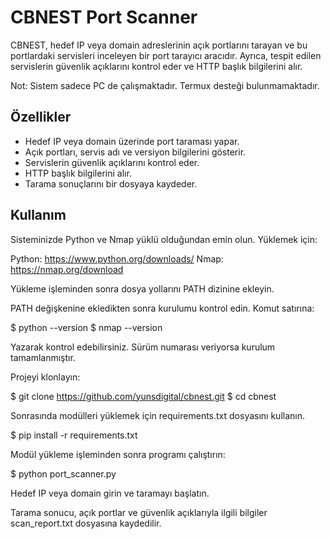 # CBNEST Port Scanner

CBNEST, hedef IP veya domain adreslerinin açık portlarını tarayan ve bu portlardaki servisleri inceleyen bir port tarayıcı aracıdır. 
Ayrıca, tespit edilen servislerin güvenlik açıklarını kontrol eder ve HTTP başlık bilgilerini alır.

Not: Sistem sadece PC de çalışmaktadır. Termux desteği bulunmamaktadır.

## Özellikler

- Hedef IP veya domain üzerinde port taraması yapar.
- Açık portları, servis adı ve versiyon bilgilerini gösterir.
- Servislerin güvenlik açıklarını kontrol eder.
- HTTP başlık bilgilerini alır.
- Tarama sonuçlarını bir dosyaya kaydeder.

## Kullanım

Sisteminizde Python ve Nmap yüklü olduğundan emin olun. Yüklemek için:

Python: https://www.python.org/downloads/
Nmap: https://nmap.org/download

Yükleme işleminden sonra dosya yollarını PATH dizinine ekleyin.

PATH değişkenine ekledikten sonra kurulumu kontrol edin. Komut satırına:

$ python --version
$ nmap --version

Yazarak kontrol edebilirsiniz. Sürüm numarası veriyorsa kurulum tamamlanmıştır.

Projeyi klonlayın:

$ git clone https://github.com/yunsdigital/cbnest.git
$ cd cbnest

Sonrasında modülleri yüklemek için requirements.txt dosyasını kullanın.

$ pip install -r requirements.txt

Modül yükleme işleminden sonra programı çalıştırın:

$ python port_scanner.py

Hedef IP veya domain girin ve taramayı başlatın.

Tarama sonucu, açık portlar ve güvenlik açıklarıyla ilgili bilgiler scan_report.txt dosyasına kaydedilir.
